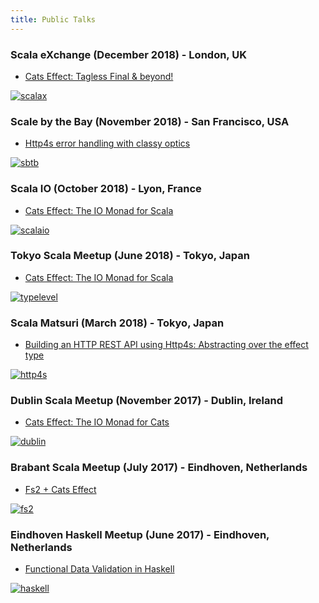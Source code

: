 ```yaml
---
title: Public Talks
---
```


### Scala eXchange (December 2018) - London, UK

- [Cats Effect: Tagless Final & beyond!](https://skillsmatter.com/skillscasts/12634-cats-effect-tagless-final-and-beyond)

[![scalax](/img/talks/scalax.png)](https://skillsmatter.com/skillscasts/12634-cats-effect-tagless-final-and-beyond)

### Scale by the Bay (November 2018) - San Francisco, USA

- [Http4s error handling with classy optics](https://github.com/gvolpe/classy-optics)

[![sbtb](/img/talks/sbtb.png)](http://scale.bythebay.io/)

### Scala IO (October 2018) - Lyon, France

- [Cats Effect: The IO Monad for Scala](https://scala.io/)

[![scalaio](/img/talks/scalaio.png)](https://scala.io/)

### Tokyo Scala Meetup (June 2018) - Tokyo, Japan

- [Cats Effect: The IO Monad for Scala](https://paidy.github.io/talks/tokyo2018-cats-effect/)

[![typelevel](/img/talks/typelevel.png)](https://www.meetup.com/Tokyo-Scala-Developers/events/250976376/)

### Scala Matsuri (March 2018) - Tokyo, Japan

- [Building an HTTP REST API using Http4s: Abstracting over the effect type](http://www.youtube.com/watch?v=pGfj_l-h3M8)

[![http4s](/img/talks/scala-matsuri.jpg)](http://www.youtube.com/watch?v=pGfj_l-h3M8 "Scala Matsuri 2018")

### Dublin Scala Meetup (November 2017) - Dublin, Ireland

- [Cats Effect: The IO Monad for Cats](https://www.meetup.com/Dublin-Scala-users-group/events/245073335)

[![dublin](/img/talks/dublin.png)](https://www.meetup.com/Dublin-Scala-users-group/events/245073335)

### Brabant Scala Meetup (July 2017) - Eindhoven, Netherlands

- [Fs2 + Cats Effect](https://www.meetup.com/brabant-scala/events/241394892)

[![fs2](/img/talks/fs2.png)](https://www.meetup.com/brabant-scala/events/241394892)

### Eindhoven Haskell Meetup (June 2017) - Eindhoven, Netherlands

- [Functional Data Validation in Haskell](https://www.meetup.com/Eindhoven-Haskell-Meetup/events/240066834)

[![haskell](/img/talks/haskell.png)](https://www.meetup.com/Eindhoven-Haskell-Meetup/events/240066834)
